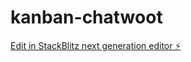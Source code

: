 # kanban-chatwoot

[Edit in StackBlitz next generation editor ⚡️](https://stackblitz.com/~/github.com/jeankrausejean/kanban-chatwoot)